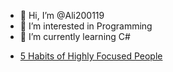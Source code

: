 - 👋 Hi, I’m @Ali200119
- 👀 I’m interested in Programming
- 🌱 I’m currently learning C#

<!---
Ali200119/Ali200119 is a ✨ special ✨ repository because its `README.md` (this file) appears on your GitHub profile.
You can click the Preview link to take a look at your changes.
--->

- [5 Habits of Highly Focused People](https://nickwignall.medium.com/5-habits-of-highly-focused-people-7bf10d3a7dad)